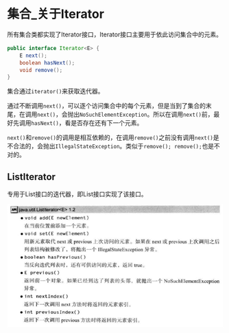 # 集合\_关于Iterator

所有集合类都实现了Iterator接口，Iterator接口主要用于依此访问集合中的元素。

```java
public interface Iterator<E> {
    E next();
    boolean hasNext();
    void remove();
}
```

集合通过`iterator()`来获取迭代器。

通过不断调用`next()`，可以逐个访问集合中的每个元素，但是当到了集合的末尾，在调用`next()`，会抛出`NoSuchElementException`。所以在调用`next()`前，最好先调用`hasNext()`，看是否存在还有下一个元素。

`next()`和`remove()`的调用是相互依赖的，在调用`remove()`之前没有调用`next()`是不合法的，会抛出`IllegalStateException`。类似于`remove(); remove();`也是不对的。

## ListIterator

专用于List接口的迭代器，即List接口实现了该接口。

![](/assets/ListIteratorAPI.png)

